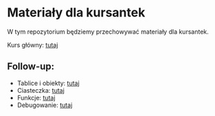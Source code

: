 # Materiały dla kursantek
W tym repozytorium będziemy przechowywać materiały dla kursantek.

Kurs główny: [tutaj](slides/index.html)

Follow-up:
----------

- Tablice i obiekty: [tutaj](follow-ups/arrays-objects/index.html)
- Ciasteczka: [tutaj](follow-ups/cookies/slides/index.html)
- Funkcje: [tutaj](follow-ups/functions/index.html)
- Debugowanie: [tutaj](follow-ups/debugging/index.html)
